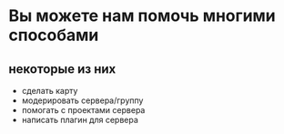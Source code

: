 # Вы можете нам помочь многими способами
## некоторые из них

- сделать карту
- модерировать сервера/группу
- помогать с проектами сервера
- написать плагин для сервера